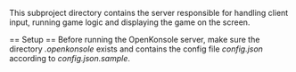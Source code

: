 This subproject directory contains the server responsible for handling client input, running game logic and displaying the game on the screen.

== Setup ==
Before running the OpenKonsole server, make sure the directory _.openkonsole_ exists and contains the config file _config.json_ according to _config.json.sample_.